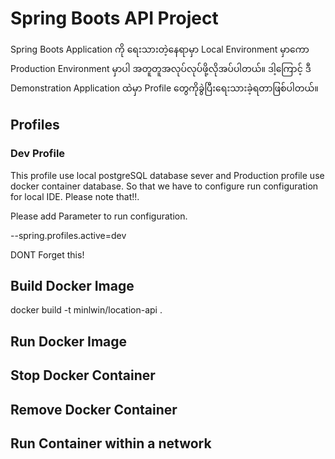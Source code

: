 # Spring Boots API Project

Spring Boots Application ကို ရေးသားတဲ့နေရာမှာ Local Environment မှာကော Production Environment မှာပါ အတူတူအလုပ်လုပ်ဖို့လိုအပ်ပါတယ်။ ဒါ့ကြောင့် ဒီ Demonstration Application ထဲမှာ Profile တွေကိုခွဲပြီးရေးသားခဲ့ရတာဖြစ်ပါတယ်။ 

## Profiles

### Dev Profile

This profile use local postgreSQL database sever and Production profile use docker container database. So that we have to configure run configuration for local IDE. Please note that!!.


Please add Parameter to run configuration.

--spring.profiles.active=dev

DONT Forget this!

## Build Docker Image

docker build -t minlwin/location-api .

## Run Docker Image


## Stop Docker Container


## Remove Docker Container


## Run Container within a network
